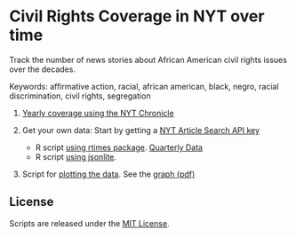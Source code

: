 Civil Rights Coverage in NYT over time
=========================================

Track the number of news stories about African American civil rights issues over the decades.

Keywords: 
affirmative action, racial, african american, black, negro, racial discrimination, civil rights, segregation

1. [Yearly coverage using the NYT Chronicle](http://chronicle.nytlabs.com/?keyword=civil%20rights.black.african%20american.negro.racial.voting%20rights.racial%20descrimination.segregation.affirmative%20action.affirmative%20action.busing)

2. Get your own data: 
Start by getting a [NYT Article Search API key](http://developer.nytimes.com/apps/register)
    * R script [using rtimes package](using_rtimes.R). [Quarterly Data](nyt_rtimes.csv)
    * R script [using jsonlite](using_jsonlite.R).

3. Script for [plotting the data](plot.R). See the [graph (pdf)](nyt_aa.pdf)

License
------------

Scripts are released under the [MIT License](License.md).